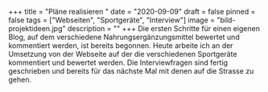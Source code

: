 +++
title = "Pläne realisieren "
date = "2020-09-09"
draft = false
pinned = false
tags = ["Webseiten", "Sportgeräte", "Interview"]
image = "bild-projektideen.jpg"
description = ""
+++
Die ersten Schritte für einen eigenen Blog, auf dem verschiedene Nahrungsergänzungsmittel bewertet und kommentiert werden, ist bereits begonnen. Heute arbeite ich an der Umsetzung von der Webseite auf der die verschiedenen Sportgeräte kommentiert und bewertet werden. Die Interviewfragen sind fertig geschrieben und bereits für das nächste Mal mit denen auf die Strasse zu gehen.